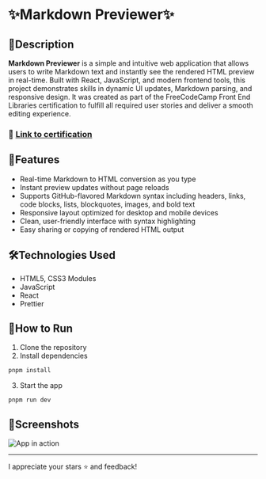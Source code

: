 # :sparkles:Markdown Previewer:sparkles:

## :scroll:Description

**Markdown Previewer** is a simple and intuitive web application that allows users to write Markdown text and instantly see the rendered HTML preview in real-time. Built with React, JavaScript, and modern frontend tools, this project demonstrates skills in dynamic UI updates, Markdown parsing, and responsive design. It was created as part of the FreeCodeCamp Front End Libraries certification to fulfill all required user stories and deliver a smooth editing experience.
### 🔗 [Link to certification](https://github.com/KaninGleb/FreeCodeCamp-Certification)

## :dart:Features
- Real-time Markdown to HTML conversion as you type
- Instant preview updates without page reloads
- Supports GitHub-flavored Markdown syntax including headers, links, code blocks, lists, blockquotes, images, and bold text
- Responsive layout optimized for desktop and mobile devices
- Clean, user-friendly interface with syntax highlighting
- Easy sharing or copying of rendered HTML output

## :hammer_and_wrench:Technologies Used

- HTML5, CSS3 Modules
- JavaScript
- React
- Prettier
  
## :rocket:How to Run

1. Clone the repository
2. Install dependencies
```Bash
pnpm install
```
3. Start the app
```
pnpm run dev
```

## :camera_flash:Screenshots

![App in action](https://github.com/KaninGleb/FreeCodeCamp-Certification/blob/main/assets/screenshots/03-Front-End-Development-Libraries/02-Markdown-Previewer-FullHD.png)

---

I appreciate your stars :star: and feedback!

